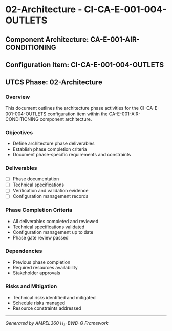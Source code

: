 # 02-Architecture - CI-CA-E-001-004-OUTLETS

## Component Architecture: CA-E-001-AIR-CONDITIONING
## Configuration Item: CI-CA-E-001-004-OUTLETS
## UTCS Phase: 02-Architecture

### Overview
This document outlines the architecture phase activities for the CI-CA-E-001-004-OUTLETS configuration item within the CA-E-001-AIR-CONDITIONING component architecture.

### Objectives
- Define architecture phase deliverables
- Establish phase completion criteria
- Document phase-specific requirements and constraints

### Deliverables
- [ ] Phase documentation
- [ ] Technical specifications
- [ ] Verification and validation evidence
- [ ] Configuration management records

### Phase Completion Criteria
- All deliverables completed and reviewed
- Technical specifications validated
- Configuration management up to date
- Phase gate review passed

### Dependencies
- Previous phase completion
- Required resources availability
- Stakeholder approvals

### Risks and Mitigation
- Technical risks identified and mitigated
- Schedule risks managed
- Resource constraints addressed

---
*Generated by AMPEL360 H₂-BWB-Q Framework*

